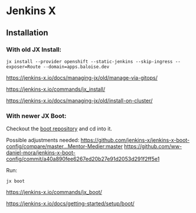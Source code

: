 # Jenkins X 

## Installation

### With old JX Install: 

```shell script
jx install --provider openshift --static-jenkins --skip-ingress --exposer=Route --domain=apps.baloise.dev
```

https://jenkins-x.io/docs/managing-jx/old/manage-via-gitops/

https://jenkins-x.io/commands/jx_install/

https://jenkins-x.io/docs/managing-jx/old/install-on-cluster/

### With newer JX Boot:

Checkout the [boot repository](https://github.com/baloise-incubator/jenkins-x-boot-config) and cd into it.

Possible adjustments needed: https://github.com/jenkins-x/jenkins-x-boot-config/compare/master...Mentor-Medier:master
https://github.com/ww-daniel-mora/jenkins-x-boot-config/commit/a40a890fee6267ed20b27e91d2053d291f2ff5e1

Run: 

```shell script
jx boot
```

https://jenkins-x.io/commands/jx_boot/

https://jenkins-x.io/docs/getting-started/setup/boot/

